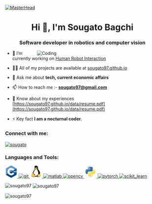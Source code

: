 [![MasterHead](https://github.com/sougato97/sougato97/blob/main/starry_night_2.png)](https://sougato97.github.io/)
<h1 align="center">Hi 👋, I'm Sougato Bagchi</h1>
<h3 align="center">Software developer in robotics and computer vision</h3>

<img align="right" alt="Coding" width="400" src="https://github.com/sougato97/sougato97/blob/main/programmer_cat.png">

- 🔭 I’m currently working on [Human Robot Interaction](https://github.com/hcicsebuffalo)

- 👨‍💻 All of my projects are available at [sougato97.github.io](sougato97.github.io)

- 💬 Ask me about **tech, current economic affairs**

- 📫 How to reach me :- **sougato97@gmail.com**

- 📄 Know about my experiences [https://sougato97.github.io/data/resume.pdf](https://sougato97.github.io/data/resume.pdf)

- ⚡ Key fact **I am a nocturnal coder.**

<h3 align="left">Connect with me:</h3>
<p align="left">
<a href="https://linkedin.com/in/sougato" target="blank"><img align="center" src="https://raw.githubusercontent.com/rahuldkjain/github-profile-readme-generator/master/src/images/icons/Social/linked-in-alt.svg" alt="sougato" height="30" width="40" /></a>
</p>

<h3 align="left">Languages and Tools:</h3>
<p align="left"> <a href="https://www.w3schools.com/cpp/" target="_blank" rel="noreferrer"> <img src="https://raw.githubusercontent.com/devicons/devicon/master/icons/cplusplus/cplusplus-original.svg" alt="cplusplus" width="40" height="40"/> </a> <a href="https://git-scm.com/" target="_blank" rel="noreferrer"> <img src="https://www.vectorlogo.zone/logos/git-scm/git-scm-icon.svg" alt="git" width="40" height="40"/> </a> <a href="https://www.linux.org/" target="_blank" rel="noreferrer"> <img src="https://raw.githubusercontent.com/devicons/devicon/master/icons/linux/linux-original.svg" alt="linux" width="40" height="40"/> </a> <a href="https://www.mathworks.com/" target="_blank" rel="noreferrer"> <img src="https://upload.wikimedia.org/wikipedia/commons/2/21/Matlab_Logo.png" alt="matlab" width="40" height="40"/> </a> <a href="https://opencv.org/" target="_blank" rel="noreferrer"> <img src="https://www.vectorlogo.zone/logos/opencv/opencv-icon.svg" alt="opencv" width="40" height="40"/> </a> <a href="https://www.python.org" target="_blank" rel="noreferrer"> <img src="https://raw.githubusercontent.com/devicons/devicon/master/icons/python/python-original.svg" alt="python" width="40" height="40"/> </a> <a href="https://pytorch.org/" target="_blank" rel="noreferrer"> <img src="https://www.vectorlogo.zone/logos/pytorch/pytorch-icon.svg" alt="pytorch" width="40" height="40"/> </a> <a href="https://scikit-learn.org/" target="_blank" rel="noreferrer"> <img src="https://upload.wikimedia.org/wikipedia/commons/0/05/Scikit_learn_logo_small.svg" alt="scikit_learn" width="40" height="40"/> </a> </p>

<p><img align="left" src="https://github-readme-stats.vercel.app/api/top-langs?username=sougato97&show_icons=true&locale=en&layout=compact" alt="sougato97" /></p>

<p>&nbsp;<img align="center" src="https://github-readme-stats.vercel.app/api?username=sougato97&show_icons=true&locale=en" alt="sougato97" /></p>

<p><img align="center" src="https://github-readme-streak-stats.herokuapp.com/?user=sougato97&" alt="sougato97" /></p>
